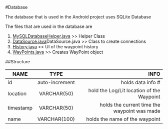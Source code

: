 #Database

The database that is used in the Android project uses SQLite Database

The files that are used in the database are

1. [MySQLDatabaseHelper.java](https://github.com/HunterIT/APMRabbit/blob/master/Android/app/src/main/java/com/hunterit/APMRabbit/MySQLiteHelper.java "Go to Java File")  >> Helper Class
2. [DataSource.java](https://github.com/HunterIT/APMRabbit/blob/master/Android/app/src/main/java/com/hunterit/APMRabbit/DataSource.java "Go to Java File")DataSource.java			>> Class to create connections
3. [History.java](https://github.com/HunterIT/APMRabbit/blob/master/Android/app/src/main/java/com/hunterit/APMRabbit/History.java "Go to Java File")			>> UI of the waypoint history
4. [WayPoints.java](https://github.com/HunterIT/APMRabbit/blob/master/Android/app/src/main/java/com/hunterit/APMRabbit/WayPoints.java "Go to Java File")			>> Creates WayPoint object


##Structure

| NAME    |      TYPE     | INFO |
| ------------- |:-------------:| -----:|
| id    | auto-increment  | holds data info # |
| location     | VARCHAR(50)     |   hold the Log/Lit location of the Waypoint |
| timestamp | VARCHAR(50)     |    holds the current time the waypoint was made |
| name | VARCHAR(100)     |    holds the name of the waypoint |
